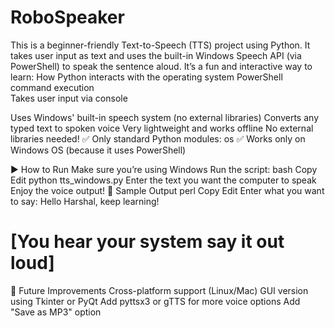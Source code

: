 # RoboSpeaker
This is a beginner-friendly Text-to-Speech (TTS) project using Python. It takes user input as text and uses the built-in Windows Speech API (via PowerShell) to speak the sentence aloud.  It’s a fun and interactive way to learn:  How Python interacts with the operating system  PowerShell command execution  
Takes user input via console

Uses Windows' built-in speech system (no external libraries)
Converts any typed text to spoken voice
Very lightweight and works offline
No external libraries needed!
✅ Only standard Python modules:
os
✅ Works only on Windows OS (because it uses PowerShell)

▶️ How to Run
Make sure you’re using Windows
Run the script:
bash
Copy
Edit
python tts_windows.py
Enter the text you want the computer to speak
Enjoy the voice output!
🧪 Sample Output
perl
Copy
Edit
Enter what you want to say: Hello Harshal, keep learning!
# [You hear your system say it out loud]
🔄 Future Improvements
Cross-platform support (Linux/Mac)
GUI version using Tkinter or PyQt
Add pyttsx3 or gTTS for more voice options
Add "Save as MP3" option
